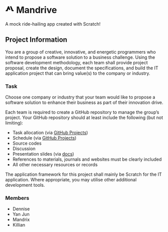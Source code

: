 <h1>
    <img src="assets/icon.png" style="height: 1em"/>
    <span>Mandrive</span>
</h1>

A mock ride-hailing app created with Scratch!

## Project Information

You are a group of creative, innovative, and energetic programmers who intend to propose a software solution to a business challenge. Using the software development methodology, each team shall provide project proposal, create the design, document the specifications, and build the IT application project that can bring value(s) to the company or industry.

### Task

Choose one company or industry that your team would like to propose a software solution to enhance their business as part of their innovation drive.

Each team is required to create a GitHub repository to manage the group’s project. Your GitHub repository should at least include the following (but not limiting):

- Task allocation (via [GitHub Projects](https://github.com/users/dentolos19/projects/2))
- Schedule (via [GitHub Projects](https://github.com/users/dentolos19/projects/2))
- Source codes
- Discussion
- Presentation slides (via [docs](./docs))
- References to materials, journals and websites must be clearly included
- All other necessary resources or records

The application framework for this project shall mainly be Scratch for the IT application. Where appropriate, you may utilise other additional development tools.

### Members

- Dennise
- Yan Jun
- Mandrix
- Killian